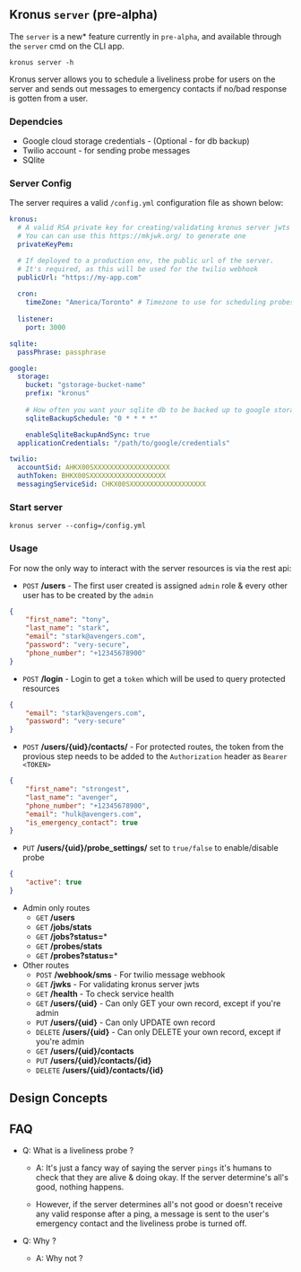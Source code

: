 ## Kronus `server` (pre-alpha)

The `server` is a new* feature currently in `pre-alpha`, and available through the `server` cmd on the CLI app.
```
kronus server -h
```
Kronus server allows you to schedule a liveliness probe for users on the server and sends out messages to emergency contacts if no/bad response is gotten from a user.

### Dependcies
- Google cloud storage credentials - (Optional - for db backup)
- Twilio account - for sending probe messages
- SQlite

### Server Config
The server requires a valid `/config.yml` configuration file as shown below:
```yml
kronus:
  # A valid RSA private key for creating/validating kronus server jwts
  # You can can use this https://mkjwk.org/ to generate one
  privateKeyPem:

  # If deployed to a production env, the public url of the server.
  # It's required, as this will be used for the twilio webhook 
  publicUrl: "https://my-app.com"
  
  cron:
    timeZone: "America/Toronto" # Timezone to use for scheduling probes
  
  listener:
    port: 3000

sqlite:
  passPhrase: passphrase

google:
  storage:
    bucket: "gstorage-bucket-name"
    prefix: "kronus"
    
    # How often you want your sqlite db to be backed up to google storage in cron format
    sqliteBackupSchedule: "0 * * * *"

    enableSqliteBackupAndSync: true
  applicationCredentials: "/path/to/google/credentials"

twilio:
  accountSid: AHKX00SXXXXXXXXXXXXXXXXXXX
  authToken: BHKX00SXXXXXXXXXXXXXXXXXXX
  messagingServiceSid: CHKX00SXXXXXXXXXXXXXXXXXXX
```

### Start server
```
kronus server --config=/config.yml
```

### Usage
For now the only way to interact with the server resources is via the rest api:

- `POST` **/users**  - The first user created is assigned `admin` role & every other user has to be created by the `admin`
```json
{
    "first_name": "tony",
    "last_name": "stark",
    "email": "stark@avengers.com",
    "password": "very-secure",
    "phone_number": "+12345678900"
}
```

- `POST` **/login**  - Login to get a `token` which will be used to query protected resources 
```json
{
    "email": "stark@avengers.com",
    "password": "very-secure"
}
```
- `POST` **/users/{uid}/contacts/** - For protected routes, the token from the provious step needs to be added to the `Authorization` header as `Bearer <TOKEN>`
```json
{
    "first_name": "strongest",
    "last_name": "avenger",
    "phone_number": "+12345678900",
    "email": "hulk@avengers.com",
    "is_emergency_contact": true
}
```

- `PUT` **/users/{uid}/probe_settings/** set to `true/false` to enable/disable probe
```json
{
    "active": true
}
```
- Admin only routes
    - `GET` **/users**
    - `GET` **/jobs/stats**
    - `GET` **/jobs?status=***
    - `GET` **/probes/stats**
    - `GET` **/probes?status=***
- Other routes
    - `POST` **/webhook/sms** - For twilio message webhook
    - `GET` **/jwks** - For validating kronus server jwts
    - `GET` **/health** - To check service health
    - `GET` **/users/{uid}** - Can only GET your own record, except if you're admin
    - `PUT` **/users/{uid}** - Can only UPDATE own record
    - `DELETE` **/users/{uid}** - Can only DELETE your own record, except if you're admin
    - `GET` **/users/{uid}/contacts**
    - `PUT` **/users/{uid}/contacts/{id}**
    - `DELETE` **/users/{uid}/contacts/{id}**

## Design Concepts

## FAQ
- Q: What is a liveliness probe ?
    - A: It's just a fancy way of saying the server `pings` it's humans to check that they are alive & doing okay. If the server determine's all's good, nothing happens.
    
    - However, if the server determines all's not good or doesn't receive any valid response after a ping, a message is sent to the user's emergency contact and the liveliness probe is turned off.

- Q: Why ?
    - A: Why not ?
